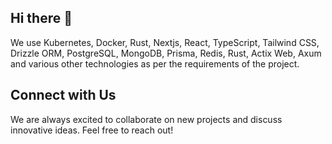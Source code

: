 ## Hi there 👋

We use Kubernetes, Docker, Rust, Nextjs, React, TypeScript, Tailwind CSS, Drizzle ORM, PostgreSQL, MongoDB, Prisma, Redis, Rust, Actix Web, Axum and various other technologies as per the requirements of the project.

## Connect with Us

We are always excited to collaborate on new projects and discuss innovative ideas. Feel free to reach out!
